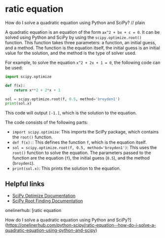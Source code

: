 # ratic equation

How do I solve a quadratic equation using Python and SciPy?
// plain

A quadratic equation is an equation of the form `ax^2 + bx + c = 0`. It can be solved using Python and SciPy by using the `scipy.optimize.root()` function. This function takes three parameters: a function, an initial guess, and a method. The function is the equation itself, the initial guess is an initial value for the solution, and the method is the type of solver used.

For example, to solve the equation `x^2 + 2x + 1 = 0`, the following code can be used:

```python
import scipy.optimize

def f(x):
    return x**2 + 2*x + 1

sol = scipy.optimize.root(f, 0.5, method='broyden1')
print(sol.x)
```

This code will output `[-1.]`, which is the solution to the equation.

The code consists of the following parts:

* `import scipy.optimize`: This imports the SciPy package, which contains the `root()` function.
* `def f(x):`: This defines the function `f`, which is the equation itself.
* `sol = scipy.optimize.root(f, 0.5, method='broyden1')`: This uses the `root()` function to solve the equation. The parameters passed to the function are the equation (`f`), the initial guess (`0.5`), and the method (`broyden1`).
* `print(sol.x)`: This prints the solution to the equation.

## Helpful links

* [SciPy Optimize Documentation](https://docs.scipy.org/doc/scipy/reference/optimize.html)
* [SciPy Root Finding Documentation](https://docs.scipy.org/doc/scipy/reference/generated/scipy.optimize.root.html)

onelinerhub: [ratic equation

How do I solve a quadratic equation using Python and SciPy?](https://onelinerhub.com/python-scipy/ratic-equation--how-do-i-solve-a-quadratic-equation-using-python-and-scipy)